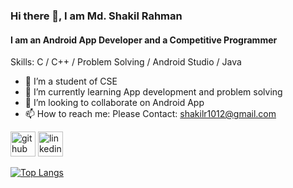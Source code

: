 
<!--
**ShakilRahman768/ShakilRahman768** is a ✨ _special_ ✨ repository because its `README.md` (this file) appears on your GitHub profile.

Here are some ideas to get you started:

- 🔭 I’m currently working on ...
- 🌱 I’m currently learning ...
- 👯 I’m looking to collaborate on ...
- 🤔 I’m looking for help with ...
- 💬 Ask me about ...
- 📫 How to reach me: ...
- 😄 Pronouns: ...
- ⚡ Fun fact: ...
-->

### Hi there 👋, I am Md. Shakil Rahman
#### I am an Android App Developer and a Competitive Programmer

Skills:  C /  C++ /  Problem Solving /  Android Studio /  Java

- 🔭 I’m a student of CSE
- 🌱 I’m currently learning App development and problem solving 
- 🤔 I’m looking to collaborate on Android App 
- 📫 How to reach me: Please Contact: shakilr1012@gmail.com 


[<img src='https://cdn.jsdelivr.net/npm/simple-icons@3.0.1/icons/github.svg' alt='github' height='40'>](https://github.com/ShakilRahman768)  [<img src='https://cdn.jsdelivr.net/npm/simple-icons@3.0.1/icons/linkedin.svg' alt='linkedin' height='40'>](https://www.linkedin.com/in/shakil-rahman-56b0a5217/)  

[![Top Langs](https://github-readme-stats.vercel.app/api/top-langs/?username=ShakilRahman768)](https://github.com/anuraghazra/github-readme-stats)


